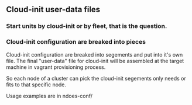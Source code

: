 ## Cloud-init user-data files

### Start units by cloud-init or by fleet, that is the question.

### Cloud-init configuration are breaked into pieces

Cloud-init configuration are breaked into segements and put into it's own file. The final "user-data" file for cloud-init will be assembled at the target machine in vagrant provisioning process.

So each node of a cluster can pick the cloud-init segements only needs or fits to that specific node.

Usage examples are in ndoes-conf/
